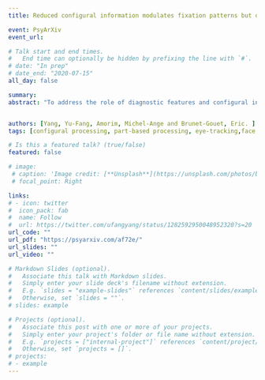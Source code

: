 ```yaml
---
title: Reduced configural information modulates fixation patterns but does not affect emotion recognition

event: PsyArXiv
event_url: 

# Talk start and end times.
#   End time can optionally be hidden by prefixing the line with `#`.
# date: "In prep"
# date_end: "2020-07-15"
all_day: false

summary: 
abstract: "To address the role of diagnostic features and configural information in emotion recognition, we compared fixation patterns (on eyes, nose, mouth) and recognition performance from sketched (without head contours) and photographed face counterparts. Although sketch faces supposedly induce less configural processing than photographed faces, when they convey relevant diagnostic features, recognition performance is equivalent. First fixation patterns depended on emotion. Happy mouth was the only feature that received more fixations than eyes and nose. Fixations on diagnostic features varied with stimulus type and emotion during the second fixation only. Sadness, happiness, and anger generated more fixations on eyes for sketches, suggesting a part-based perceptual strategy. Conversely, longer central fixations on photographed faces suggested more configural processing. Removal of configural information (sketched faces) did not affect emotion recognition performance, supposedly because participants used a different visual scanning strategy of part-based processing towards the eyes to compensate for the impoverished configuration."


authors: [Yang, Yu-Fang, Amorim, Michel-Ange and Brunet-Gouet, Eric. ]
tags: [configural processing, part-based processing, eye-tracking,face processing, emotion recognition]

# Is this a featured talk? (true/false)
featured: false

# image:
 # caption: 'Image credit: [**Unsplash**](https://unsplash.com/photos/bzdhc5b3Bxs)'
 # focal_point: Right

links:
# - icon: twitter
#  icon_pack: fab
#  name: Follow
#  url: https://twitter.com/ufangyang/status/1282592950048952320?s=20
url_code: ""
url_pdf: "https://psyarxiv.com/af72e/"
url_slides: ""
url_video: ""

# Markdown Slides (optional).
#   Associate this talk with Markdown slides.
#   Simply enter your slide deck's filename without extension.
#   E.g. `slides = "example-slides"` references `content/slides/example-slides.md`.
#   Otherwise, set `slides = ""`.
# slides: example

# Projects (optional).
#   Associate this post with one or more of your projects.
#   Simply enter your project's folder or file name without extension.
#   E.g. `projects = ["internal-project"]` references `content/project/deep-learning/index.md`.
#   Otherwise, set `projects = []`.
# projects:
# - example
---
```


